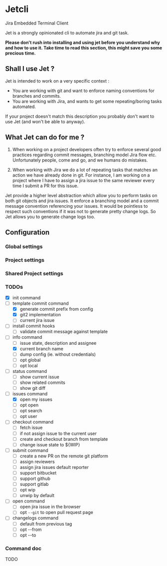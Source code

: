 # Jetcli
Jira Embedded Terminal Client

Jet is a strongly opinionated cli to automate jira and git task.

**Please don't rush into installing and using jet before you understand why and how to use it. Take time to read this 
section, this might save you some precious time.** 

## Shall I use Jet ? 

Jet is intended to work on a very specific context : 
- You are working with git and want to enforce naming conventions for branches and commits.
- You are working with Jira, and wants to get some repeating/boring tasks automated.

If your project doesn't match this description you probably don't want to use Jet (and won't be able to anyway). 

## What Jet can do for me ? 

1. When working on a project developers often try to enforce several good practices regarding commit messages, 
branching model Jira flow etc. Unfortunately people, come and go, and we humans do mistakes.

2. When working with Jira we do a lot of repeating tasks that matches an action we have already done in git. For
instance, I am working on a project where I have to assign a jira issue to the same reviewer every time I submit a PR
for this issue. 

Jet provide a higher level abstraction which allow you to perform tasks on both git objects and jira issues. 
It enforce a branching model and a commit message convention referencing your issues.
It would be pointless to respect such conventions if it was not to generate pretty change logs. So Jet allows you to 
generate change logs too.


## Configuration
### Global settings
### Project settings
### Shared Project settings


### TODOs

- [x] init command
- [ ] template commit command
    - [x] generate commit prefix from config
    - [x] git2 implementation
    - [ ] current jira issue
- [ ] install commit hooks
    - [ ] validate commit message against template
- [ ] info command
    - [ ] issue state, description and assignee
    - [x] current branch name
    - [ ] dump config (ie. without credentials)
    - [ ] opt global
    - [ ] opt local
- [ ] status command
    - [ ] show current issue
    - [ ] show related commits
    - [ ] show git diff
- [ ] issues command
    - [x] open my issues
    - [ ] opt open
    - [ ] opt search
    - [ ] opt user
- [ ] checkout command
    - [ ] fetch issue
    - [ ] if not assign issue to the current user 
    - [ ] create and checkout branch from template
    - [ ] change issue state to ${WIP}
- [ ] submit command
    - [ ] create a new PR on the remote git platform
    - [ ] assign reviewers
    - [ ] assign jira issues default reporter
    - [ ] support bitbucket
    - [ ] support github
    - [ ] support gitlab
    - [ ] opt wip
    - [ ] unwip by default
- [ ] open command 
    - [ ] open jira issue in the browser
    - [ ] opt `--git` to open pull request page
- [ ] changelogs command
    - [ ] default from previous tag
    - [ ] opt --from 
    - [ ] opt --to  

### Command doc
TODO
